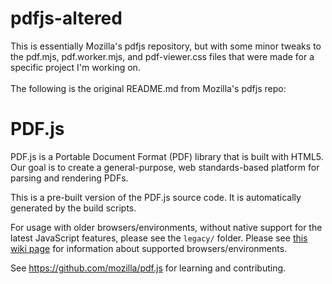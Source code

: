 # pdfjs-altered
This is essentially Mozilla's pdfjs repository, but with some minor tweaks to the pdf.mjs, pdf.worker.mjs, and pdf-viewer.css files that were made for a specific project I'm working on.
\
\
The following is the original README.md from Mozilla's pdfjs repo:

# PDF.js

PDF.js is a Portable Document Format (PDF) library that is built with HTML5.
Our goal is to create a general-purpose, web standards-based platform for
parsing and rendering PDFs.

This is a pre-built version of the PDF.js source code. It is automatically
generated by the build scripts.

For usage with older browsers/environments, without native support for the
latest JavaScript features, please see the `legacy/` folder.
Please see [this wiki page](https://github.com/mozilla/pdf.js/wiki/Frequently-Asked-Questions#faq-support) for information about supported browsers/environments.

See https://github.com/mozilla/pdf.js for learning and contributing.